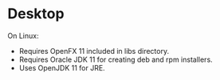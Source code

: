 # Desktop

On Linux:
* Requires OpenFX 11 included in libs directory.
* Requires Oracle JDK 11 for creating deb and rpm installers.
* Uses OpenJDK 11 for JRE.


